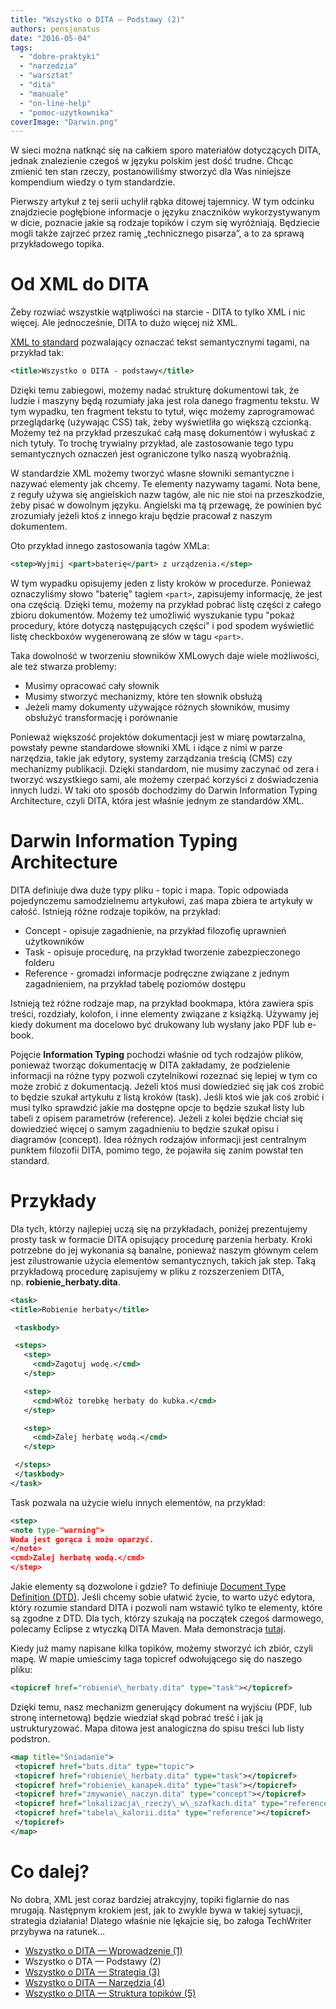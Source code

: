 ```yaml
---
title: "Wszystko o DITA – Podstawy (2)"
authors: pensjonatus
date: "2016-05-04"
tags:
  - "dobre-praktyki"
  - "narzedzia"
  - "warsztat"
  - "dita"
  - "manuale"
  - "on-line-help"
  - "pomoc-uzytkownika"
coverImage: "Darwin.png"
---
```


W sieci można natknąć się na całkiem sporo materiałów dotyczących DITA, jednak
znalezienie czegoś w języku polskim jest dość trudne. Chcąc zmienić ten stan
rzeczy, postanowiliśmy stworzyć dla Was niniejsze kompendium wiedzy o tym
standardzie.

<!--truncate-->

Pierwszy artykuł z tej serii uchylił rąbka ditowej tajemnicy. W tym odcinku
znajdziecie pogłębione informacje o języku znaczników wykorzystywanym w dicie,
poznacie jakie są rodzaje topików i czym się wyróżniają. Będziecie mogli także
zajrzeć przez ramię „technicznego pisarza”, a to za sprawą przykładowego topika.

# Od XML do DITA

Żeby rozwiać wszystkie wątpliwości na starcie - DITA to tylko XML i nic więcej.
Ale jednocześnie, DITA to dużo więcej niż XML.

[XML to standard](https://pl.wikipedia.org/wiki/XML) pozwalający oznaczać tekst
semantycznymi tagami, na przykład tak:

```xml
<title>Wszystko o DITA - podstawy</title>
```

Dzięki temu zabiegowi, możemy nadać strukturę dokumentowi tak, że ludzie i
maszyny będą rozumiały jaka jest rola danego fragmentu tekstu. W tym wypadku,
ten fragment tekstu to tytuł, więc możemy zaprogramować przeglądarkę (używając
CSS) tak, żeby wyświetliła go większą czcionką. Możemy też na przykład
przeszukać całą masę dokumentów i wyłuskać z nich tytuły. To trochę trywialny
przykład, ale zastosowanie tego typu semantycznych oznaczeń jest ograniczone
tylko naszą wyobraźnią.

W standardzie XML możemy tworzyć własne słowniki semantyczne i nazywać elementy
jak chcemy. Te elementy nazywamy tagami. Nota bene, z reguły używa się
angielskich nazw tagów, ale nic nie stoi na przeszkodzie, żeby pisać w dowolnym
języku. Angielski ma tą przewagę, że powinien być zrozumiały jeżeli ktoś z
innego kraju będzie pracował z naszym dokumentem.

Oto przykład innego zastosowania tagów XMLa:

```xml
<step>Wyjmij <part>baterię</part> z urządzenia.</step>
```

W tym wypadku opisujemy jeden z listy kroków w procedurze. Ponieważ oznaczyliśmy
słowo "baterię" tagiem `<part>`, zapisujemy informację, że jest ona częścią.
Dzięki temu, możemy na przykład pobrać listę części z całego zbioru dokumentów.
Możemy też umożliwić wyszukanie typu "pokaż procedury, które dotyczą
następujących części" i pod spodem wyświetlić listę checkboxów wygenerowaną ze
słów w tagu `<part>`.

Taka dowolność w tworzeniu słowników XMLowych daje wiele możliwości, ale też
stwarza problemy:

- Musimy opracować cały słownik
- Musimy stworzyć mechanizmy, które ten słownik obsłużą
- Jeżeli mamy dokumenty używające różnych słowników, musimy obsłużyć
  transformację i porównanie

Ponieważ większość projektów dokumentacji jest w miarę powtarzalna, powstały
pewne standardowe słowniki XML i idące z nimi w parze narzędzia, takie jak
edytory, systemy zarządzania treścią (CMS) czy mechanizmy publikacji. Dzięki
standardom, nie musimy zaczynać od zera i tworzyć wszystkiego sami, ale możemy
czerpać korzyści z doświadczenia innych ludzi. W taki oto sposób dochodzimy do
Darwin Information Typing Architecture, czyli DITA, która jest właśnie jednym ze
standardów XML.

# Darwin Information Typing Architecture

DITA definiuje dwa duże typy pliku - topic i mapa. Topic odpowiada pojedynczemu
samodzielnemu artykułowi, zaś mapa zbiera te artykuły w całość. Istnieją różne
rodzaje topików, na przykład:

- Concept - opisuje zagadnienie, na przykład filozofię uprawnień użytkowników
- Task - opisuje procedurę, na przykład tworzenie zabezpieczonego folderu
- Reference - gromadzi informacje podręczne związane z jednym zagadnieniem, na
  przykład tabelę poziomów dostępu

Istnieją też różne rodzaje map, na przykład bookmapa, która zawiera spis treści,
rozdziały, kolofon, i inne elementy związane z książką. Używamy jej kiedy
dokument ma docelowo być drukowany lub wysłany jako PDF lub e-book.

Pojęcie **Information Typing** pochodzi właśnie od tych rodzajów plików,
ponieważ tworząc dokumentację w DITA zakładamy, że podzielenie informacji na
różne typy pozwoli czytelnikowi rozeznać się lepiej w tym co może zrobić z
dokumentacją. Jeżeli ktoś musi dowiedzieć się jak coś zrobić to będzie szukał
artykułu z listą kroków (task). Jeśli ktoś wie jak coś zrobić i musi tylko
sprawdzić jakie ma dostępne opcje to będzie szukał listy lub tabeli z opisem
parametrów (reference). Jeżeli z kolei będzie chciał się dowiedzieć więcej o
samym zagadnieniu to będzie szukał opisu i diagramów (concept). Idea różnych
rodzajów informacji jest centralnym punktem filozofii DITA, pomimo tego, że
pojawiła się zanim powstał ten standard.

# Przykłady

Dla tych, którzy najlepiej uczą się na przykładach, poniżej prezentujemy prosty
task w formacie DITA opisujący procedurę parzenia herbaty. Kroki potrzebne do
jej wykonania są banalne, ponieważ naszym głównym celem jest
zilustrowanie użycia elementów semantycznych, takich jak step. Taką przykładową
procedurę zapisujemy w pliku z rozszerzeniem DITA,
np. **robienie_herbaty.dita**.

```xml
<task>
<title>Robienie herbaty</title>

 <taskbody>

 <steps>
   <step>
     <cmd>Zagotuj wodę.</cmd>
   </step>

   <step>
     <cmd>Włóż torebkę herbaty do kubka.</cmd>
   </step>

   <step>
     <cmd>Zalej herbatę wodą.</cmd>
   </step>

 </steps>
 </taskbody>
</task>
```

Task pozwala na użycie wielu innych elementów, na przykład:

```xml
<step>
<note type-"warning">
Woda jest gorąca i może oparzyć.
</note>
<cmd>Zalej herbatę wodą.</cmd>
</step>
```

Jakie elementy są dozwolone i gdzie? To
definiuje [Document Type Definition (DTD)](https://pl.wikipedia.org/wiki/Document_Type_Definition).
Jeśli chcemy sobie ułatwić życie, to warto użyć edytora, który rozumie standard
DITA i pozwoli nam wstawić tylko te elementy, które są zgodne z DTD. Dla tych,
którzy szukają na początek czegoś darmowego, polecamy Eclipse z wtyczką DITA
Maven. Mała demonstracja [tutaj](https://www.youtube.com/watch?v=hp6uY6vRn5Y).

Kiedy już mamy napisane kilka topików, możemy stworzyć ich zbiór, czyli mapę. W
mapie umieścimy taga topicref odwołującego się do naszego pliku:

```xml
<topicref href="robienie\_herbaty.dita" type="task"></topicref>
```

Dzięki temu, nasz mechanizm generujący dokument na wyjściu (PDF, lub stronę
internetową) będzie wiedział skąd pobrać treść i jak ją ustrukturyzować. Mapa
ditowa jest analogiczna do spisu treści lub listy podstron.

```xml
<map title="Śniadanie">
 <topicref href="bats.dita" type="topic">
 <topicref href="robienie\_herbaty.dita" type="task"></topicref>
 <topicref href="robienie\_kanapek.dita" type="task"></topicref>
 <topicref href="zmywanie\_naczyn.dita" type="concept"></topicref>
 <topicref href="lokalizacja\_rzeczy\_w\_szafkach.dita" type="reference"></topicref>
 <topicref href="tabela\_kalorii.dita" type="reference"></topicref>
 </topicref>
</map>
```

# Co dalej?

No dobra, XML jest coraz bardziej atrakcyjny, topiki figlarnie do nas mrugają.
Następnym krokiem jest, jak to zwykle bywa w takiej sytuacji, strategia
działania! Dlatego właśnie nie lękajcie się, bo załoga TechWriter przybywa na
ratunek...

- [Wszystko o DITA — Wprowadzenie (1)](http://techwriter.pl/wszystko-o-dita-wprowadzenie-1/)
- Wszystko o DTA — Podstawy (2)
- [Wszystko o DITA — Strategia (3)](http://techwriter.pl/wszystko-o-dita-strategia/)
- [Wszystko o DITA — Narzędzia (4)](http://techwriter.pl/jak-zaczac-pisac-w-dita-narzedzia/)
- [Wszystko o DITA — Struktura topików (5)](http://techwriter.pl/wszystko-o-dita-struktura-topikow-5/)
